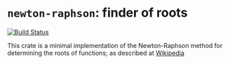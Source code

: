 `newton-raphson`: finder of roots
=================================

[![Build Status](https://travis-ci.org/sjmelia/boolean_expression.svg?branch=master)](https://travis-ci.org/sjmelia/newton-raphson)

This crate is a minimal implementation of the Newton-Raphson method for
determining the roots of functions; as described at [Wikipedia](https://en.wikipedia.org/wiki/Newton%27s_method)
